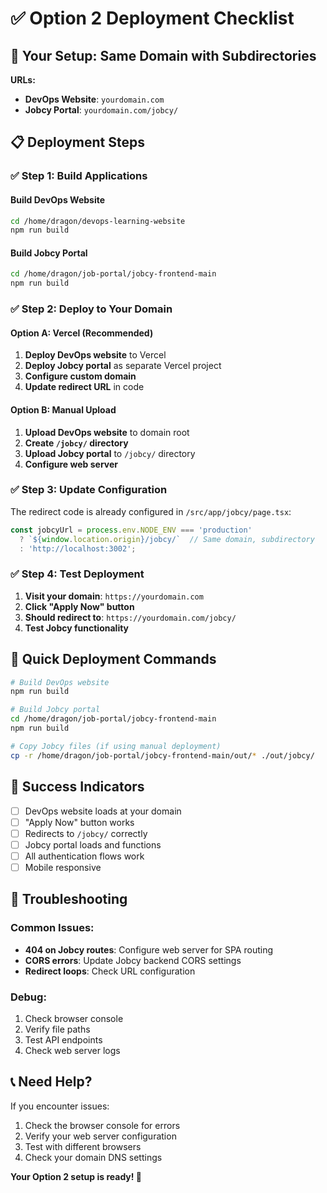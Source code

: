 # ✅ Option 2 Deployment Checklist

## 🎯 **Your Setup: Same Domain with Subdirectories**

**URLs:**
- **DevOps Website**: `yourdomain.com`
- **Jobcy Portal**: `yourdomain.com/jobcy/`

## 📋 **Deployment Steps**

### ✅ **Step 1: Build Applications**

#### Build DevOps Website
```bash
cd /home/dragon/devops-learning-website
npm run build
```

#### Build Jobcy Portal
```bash
cd /home/dragon/job-portal/jobcy-frontend-main
npm run build
```

### ✅ **Step 2: Deploy to Your Domain**

#### Option A: Vercel (Recommended)
1. **Deploy DevOps website** to Vercel
2. **Deploy Jobcy portal** as separate Vercel project
3. **Configure custom domain**
4. **Update redirect URL** in code

#### Option B: Manual Upload
1. **Upload DevOps website** to domain root
2. **Create `/jobcy/` directory**
3. **Upload Jobcy portal** to `/jobcy/` directory
4. **Configure web server**

### ✅ **Step 3: Update Configuration**

The redirect code is already configured in `/src/app/jobcy/page.tsx`:

```javascript
const jobcyUrl = process.env.NODE_ENV === 'production' 
  ? `${window.location.origin}/jobcy/`  // Same domain, subdirectory
  : 'http://localhost:3002';
```

### ✅ **Step 4: Test Deployment**

1. **Visit your domain**: `https://yourdomain.com`
2. **Click "Apply Now" button**
3. **Should redirect to**: `https://yourdomain.com/jobcy/`
4. **Test Jobcy functionality**

## 🚀 **Quick Deployment Commands**

```bash
# Build DevOps website
npm run build

# Build Jobcy portal
cd /home/dragon/job-portal/jobcy-frontend-main
npm run build

# Copy Jobcy files (if using manual deployment)
cp -r /home/dragon/job-portal/jobcy-frontend-main/out/* ./out/jobcy/
```

## 🎉 **Success Indicators**

- [ ] DevOps website loads at your domain
- [ ] "Apply Now" button works
- [ ] Redirects to `/jobcy/` correctly
- [ ] Jobcy portal loads and functions
- [ ] All authentication flows work
- [ ] Mobile responsive

## 🔧 **Troubleshooting**

### Common Issues:
- **404 on Jobcy routes**: Configure web server for SPA routing
- **CORS errors**: Update Jobcy backend CORS settings
- **Redirect loops**: Check URL configuration

### Debug:
1. Check browser console
2. Verify file paths
3. Test API endpoints
4. Check web server logs

## 📞 **Need Help?**

If you encounter issues:
1. Check the browser console for errors
2. Verify your web server configuration
3. Test with different browsers
4. Check your domain DNS settings

**Your Option 2 setup is ready! 🚀**
